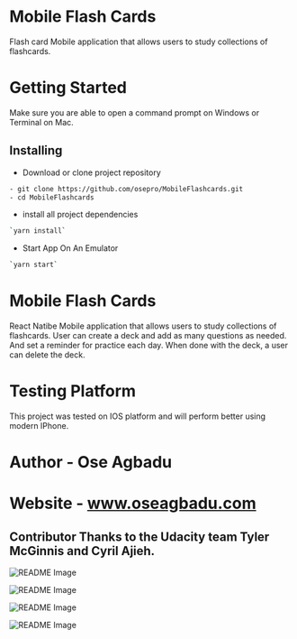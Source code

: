 # Mobile Flash Cards

Flash card Mobile application that allows users to study collections of flashcards.

# Getting Started

Make sure you are able to open a command prompt on Windows or Terminal on Mac.

## Installing

- Download or clone project repository

```bash
- git clone https://github.com/osepro/MobileFlashcards.git
- cd MobileFlashcards
```

- install all project dependencies

```bash
`yarn install`
```
- Start App On An Emulator

```bash
`yarn start`
```

# Mobile Flash Cards

 React Natibe Mobile application that allows users to study collections of flashcards. User can create a deck and add as many questions as needed. And set a reminder for practice each day. When done with the deck, a user can delete the deck.

# Testing Platform

This project was tested on IOS platform and will perform better using modern IPhone.

# Author - Ose Agbadu

# Website - www.oseagbadu.com

## Contributor  Thanks to the Udacity team Tyler McGinnis and Cyril Ajieh.


![README Image](https://github.com/osepro/MobileFlashcards/blob/master/readmeImg/screen1.png)

![README Image](https://github.com/osepro/MobileFlashcards/blob/master/readmeImg/screen2.png)

![README Image](https://github.com/osepro/MobileFlashcards/blob/master/readmeImg/screen3.png)

![README Image](https://github.com/osepro/MobileFlashcards/blob/master/readmeImg/screen4.png)